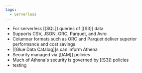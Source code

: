 ```yaml
---
tags:
  - Serverless
---
```

- For serverless [[SQL]] queries of [[S3]] data
- Supports CSV, JSON, ORC, Parquet, and Avro
- Columnar formats such as ORC and Parquet deliver superior performance and cost savings
- [[Glue Data Catalog]]s can inform Athena
- Security managed via [[IAM]] policies
- Much of Athena's security is governed by [[S3]] policies
- testing
